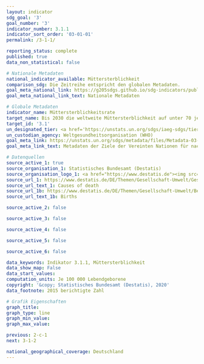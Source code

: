 ```yaml
---
layout: indicator
sdg_goal: '3'
goal_number: '3'
indicator_number: 3.1.1
indicator_sort_order: '03-01-01'
permalink: /3-1-1/

reporting_status: complete
published: true
data_non_statistical: false

# Nationale Metadaten
national_indicator_available: Müttersterblichkeit
comparison_sdg: Die Zeitreihe entspricht den globalen Metadaten.
goal_meta_national_link: https://g205sdgs.github.io/sdg-indicators/public/MetaDe/3.1.1.pdf
goal_meta_national_link_text: Nationale Metadaten

# Globale Metadaten
indicator_name: Müttersterblichkeitsrate
target_name: Bis 2030 die weltweite Müttersterblichkeit auf unter 70 je 100&nbsp;000 Lebendgeburten senken
target_id: '3.1'
un_designated_tier: <a href='https://unstats.un.org/sdgs/iaeg-sdgs/tier-classification/' title='Klicken Sie hier um weitere Informationen zur UN-Tier-Klassifikation zu erhalten.'>Tier I</a>
un_custodian_agency: Weltgesundheitsorganisation (WHO)
goal_meta_link: https://unstats.un.org/sdgs/metadata/files/Metadata-03-01-01.pdf
goal_meta_link_text: Metadaten der Ziele der Vereinten Nationen für nachhaltige Entwicklung

# Datenquellen
source_active_1: true
source_organisation_1: Statistisches Bundesamt (Destatis)
source_organisation_logo_1: <a href="https://www.destatis.de"><img src="https://g205sdgs.github.io/sdg-indicators/public/OrgImgDe/destatis.png" alt="Logo destatis" style="height:60px; width:148px"/></a>
source_url_1: https://www.destatis.de/DE/Themen/Gesellschaft-Umwelt/Gesundheit/Todesursachen/_inhalt.html
source_url_text_1: Causes of death
source_url_1b: https://www.destatis.de/DE/Themen/Gesellschaft-Umwelt/Bevoelkerung/Geburten/_inhalt.html
source_url_text_1b: Births

source_active_2: false

source_active_3: false

source_active_4: false

source_active_5: false

source_active_6: false

data_keywords: Indikator 3.1.1, Müttersterblichkeit
data_show_map: False
data_start_values: 
computation_units: Je 100 000 Lebendgeborene
copyright: '&copy; Statistisches Bundesamt (Destatis), 2020'
data_footnote: 2015 berichtigte Zahl

# Grafik Eigenschaften
graph_title: 
graph_type: line
graph_min_value: 
graph_max_value: 

previous: 2-c-1
next: 3-1-2

national_geographical_coverage: Deutschland
---
```



